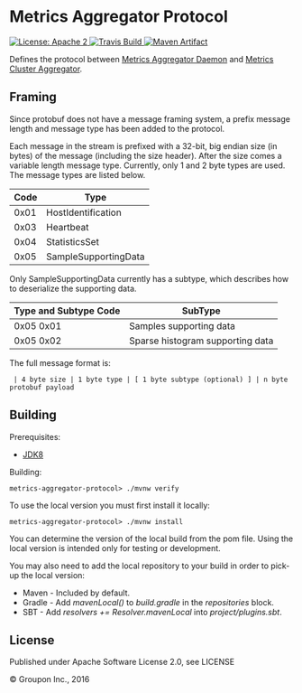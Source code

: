 Metrics Aggregator Protocol
===========================

<a href="https://raw.githubusercontent.com/ArpNetworking/metrics-aggregator-protocol/master/LICENSE">
    <img src="https://img.shields.io/hexpm/l/plug.svg"
         alt="License: Apache 2">
</a>
<a href="https://travis-ci.org/ArpNetworking/metrics-aggregator-protocol/">
    <img src="https://travis-ci.org/ArpNetworking/metrics-aggregator-protocol.png?branch=master"
         alt="Travis Build">
</a>
<a href="http://search.maven.org/#search%7Cga%7C1%7Cg%3A%22com.arpnetworking.metrics%22%20a%3A%22metrics-aggregator-protocol%22">
    <img src="https://img.shields.io/maven-central/v/com.arpnetworking.metrics/metrics-aggregator-protocol.svg"
         alt="Maven Artifact">
</a>

Defines the protocol between [Metrics Aggregator Daemon](https://github.com/ArpNetworking/metrics-aggregator-daemon) and [Metrics Cluster Aggregator](https://github.com/ArpNetworking/metrics-cluster-aggregator).

Framing
-------
Since protobuf does not have a message framing system, a prefix message length and message type has been added to the protocol.

Each message in the stream is prefixed with a 32-bit, big endian size (in bytes) of the message (including the size header). After the size comes a variable length message type.  Currently, only 1 and 2 byte types are used.  The message types are listed below.

Code | Type
-----|---------------------
0x01 | HostIdentification
0x03 | Heartbeat
0x04 | StatisticsSet
0x05 | SampleSupportingData

Only SampleSupportingData currently has a subtype, which describes how to deserialize the supporting data.

Type and Subtype Code | SubType
----------------------|---------------------------------
0x05 0x01             | Samples supporting data
0x05 0x02             | Sparse histogram supporting data

The full message format is:

     | 4 byte size | 1 byte type | [ 1 byte subtype (optional) ] | n byte protobuf payload


Building
--------

Prerequisites:
* [JDK8](http://www.oracle.com/technetwork/java/javase/downloads/jdk8-downloads-2133151.html)

Building:

    metrics-aggregator-protocol> ./mvnw verify

To use the local version you must first install it locally:

    metrics-aggregator-protocol> ./mvnw install

You can determine the version of the local build from the pom file.  Using the local version is intended only for testing or development.

You may also need to add the local repository to your build in order to pick-up the local version:

* Maven - Included by default.
* Gradle - Add *mavenLocal()* to *build.gradle* in the *repositories* block.
* SBT - Add *resolvers += Resolver.mavenLocal* into *project/plugins.sbt*.

License
-------

Published under Apache Software License 2.0, see LICENSE

&copy; Groupon Inc., 2016
